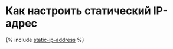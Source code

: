 # Как настроить статический IP-адрес


{% include [static-ip-address](../../functions/how-to/static-ip-address.md) %}